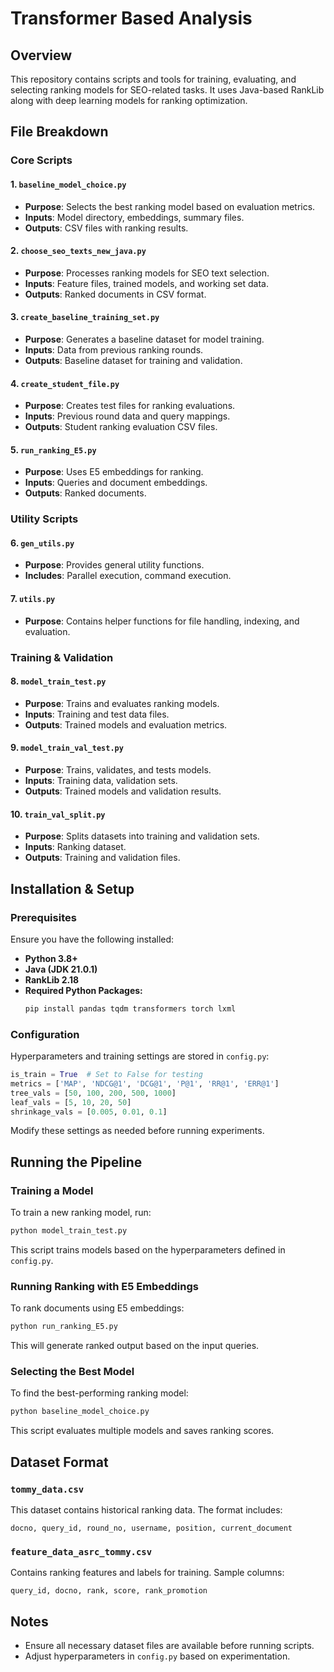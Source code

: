 # Transformer Based Analysis

## Overview
This repository contains scripts and tools for training, evaluating, and selecting ranking models for SEO-related tasks. It uses Java-based RankLib along with deep learning models for ranking optimization.

## File Breakdown
### Core Scripts
#### 1. `baseline_model_choice.py`
- **Purpose**: Selects the best ranking model based on evaluation metrics.
- **Inputs**: Model directory, embeddings, summary files.
- **Outputs**: CSV files with ranking results.

#### 2. `choose_seo_texts_new_java.py`
- **Purpose**: Processes ranking models for SEO text selection.
- **Inputs**: Feature files, trained models, and working set data.
- **Outputs**: Ranked documents in CSV format.

#### 3. `create_baseline_training_set.py`
- **Purpose**: Generates a baseline dataset for model training.
- **Inputs**: Data from previous ranking rounds.
- **Outputs**: Baseline dataset for training and validation.

#### 4. `create_student_file.py`
- **Purpose**: Creates test files for ranking evaluations.
- **Inputs**: Previous round data and query mappings.
- **Outputs**: Student ranking evaluation CSV files.

#### 5. `run_ranking_E5.py`
- **Purpose**: Uses E5 embeddings for ranking.
- **Inputs**: Queries and document embeddings.
- **Outputs**: Ranked documents.

### Utility Scripts
#### 6. `gen_utils.py`
- **Purpose**: Provides general utility functions.
- **Includes**: Parallel execution, command execution.

#### 7. `utils.py`
- **Purpose**: Contains helper functions for file handling, indexing, and evaluation.

### Training & Validation
#### 8. `model_train_test.py`
- **Purpose**: Trains and evaluates ranking models.
- **Inputs**: Training and test data files.
- **Outputs**: Trained models and evaluation metrics.

#### 9. `model_train_val_test.py`
- **Purpose**: Trains, validates, and tests models.
- **Inputs**: Training data, validation sets.
- **Outputs**: Trained models and validation results.

#### 10. `train_val_split.py`
- **Purpose**: Splits datasets into training and validation sets.
- **Inputs**: Ranking dataset.
- **Outputs**: Training and validation files.

## Installation & Setup
### Prerequisites
Ensure you have the following installed:
- **Python 3.8+**
- **Java (JDK 21.0.1)**
- **RankLib 2.18**
- **Required Python Packages:**
  ```bash
  pip install pandas tqdm transformers torch lxml
  ```

### Configuration
Hyperparameters and training settings are stored in `config.py`:
```python
is_train = True  # Set to False for testing
metrics = ['MAP', 'NDCG@1', 'DCG@1', 'P@1', 'RR@1', 'ERR@1']
tree_vals = [50, 100, 200, 500, 1000]
leaf_vals = [5, 10, 20, 50]
shrinkage_vals = [0.005, 0.01, 0.1]
```
Modify these settings as needed before running experiments.

## Running the Pipeline
### Training a Model
To train a new ranking model, run:
```bash
python model_train_test.py
```
This script trains models based on the hyperparameters defined in `config.py`.

### Running Ranking with E5 Embeddings
To rank documents using E5 embeddings:
```bash
python run_ranking_E5.py
```
This will generate ranked output based on the input queries.

### Selecting the Best Model
To find the best-performing ranking model:
```bash
python baseline_model_choice.py
```
This script evaluates multiple models and saves ranking scores.

## Dataset Format
### `tommy_data.csv`
This dataset contains historical ranking data. The format includes:
```
docno, query_id, round_no, username, position, current_document
```
### `feature_data_asrc_tommy.csv`
Contains ranking features and labels for training. Sample columns:
```
query_id, docno, rank, score, rank_promotion
```

## Notes
- Ensure all necessary dataset files are available before running scripts.
- Adjust hyperparameters in `config.py` based on experimentation.
